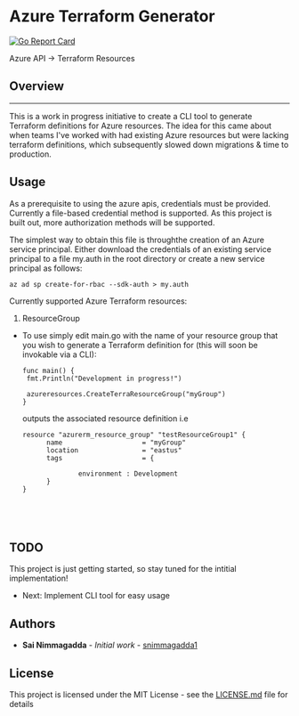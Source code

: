 # Azure Terraform Generator
[![Go Report Card](https://goreportcard.com/badge/github.com/snimmagadda1/azure-terraform-generator)](https://goreportcard.com/report/github.com/snimmagadda1/azure-terraform-generator)


Azure API -> Terraform Resources

## Overview
----
This is a work in progress initiative to create a CLI tool to generate Terraform definitions for Azure resources. The idea for this came about when teams I've worked with had existing Azure resources but were lacking terraform definitions, which subsequently slowed down migrations & time to production.

## Usage

As a prerequisite to using the azure apis, credentials must be provided. Currently a file-based credential method is supported. As this project is built out, more authorization methods will be supported.

The simplest way to obtain this file is throughthe creation of an Azure service principal. Either download the credentials of an existing service principal to a file my.auth in the root directory or create a new service principal as follows: 

```
az ad sp create-for-rbac --sdk-auth > my.auth
```

Currently supported Azure Terraform resources:

1. ResourceGroup

* To use simply edit main.go with the name of your resource group that you wish to generate a Terraform definition for (this will soon be invokable via a CLI):
   ```
   func main() {
    fmt.Println("Development in progress!")
   
    azureresources.CreateTerraResourceGroup("myGroup")
   }
  ```
  outputs the associated resource definition i.e
  ```
  resource "azurerm_resource_group" "testResourceGroup1" {
        name                    = "myGroup"
        location                = "eastus"
        tags                    = {

                environment : Development
        }
  }

  



## TODO
This project is just getting started, so stay tuned for the intitial implementation!
- Next: Implement CLI tool for easy usage 

## Authors

* **Sai Nimmagadda** - *Initial work* - [snimmagadda1](https://github.com/snimmagadda1)

## License

This project is licensed under the MIT License - see the [LICENSE.md](LICENSE.md) file for details
